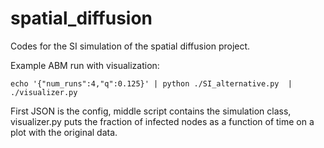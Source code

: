 # spatial_diffusion
Codes for the SI simulation of the spatial diffusion project.

Example ABM run with visualization:
```
echo '{"num_runs":4,"q":0.125}' | python ./SI_alternative.py  | ./visualizer.py
```

First JSON is the config, middle script contains the simulation class, visualizer.py puts the fraction of infected nodes as a function of time on a plot with the original data.
